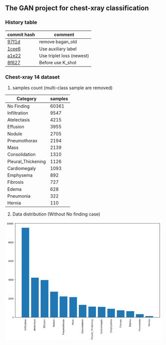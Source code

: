 
## The GAN project for chest-xray classification


### History table
| commit hash | comment |
|--|--|
| [97f1d](../../commit/97f1dba8dc6f8f69acac35bdcc6588add513035f) | remove bagan_old |
| [1cee6](../../commit/1cee698d28210cd18bf6914a752857611d5ef548) | Use auxiliary label |
| [a1e22](../../commit/a1e2254378c8bae92bf89f658be629c6cc28fa9e) | Use triplet loss (newest)|
| [8f627](../../commit/8f6274d2d6f87ed87986de66ee92fbc411ae7330) | Before use K_shot |


### Chest-xray 14 dataset


1. samples count (multi-class sample are removed)

| Category | samples |
|--|--|
| No Finding | 60361 |
| Infiltration | 9547 |
| Atelectasis | 4215 |
| Effusion | 3955 |
| Nodule | 2705 |
| Pneumothorax | 2194 |
| Mass | 2139 |
| Consolidation | 1310 |
| Pleural_Thickening | 1126 |
| Cardiomegaly | 1093 |
| Emphysema | 892 |
| Fibrosis | 727 |
| Edema | 628 |
| Pneumonia | 322 |
| Hernia | 110 |

2. Data distribution (Without No finding case)

![label_counts](images/label_counts_2.png)  
